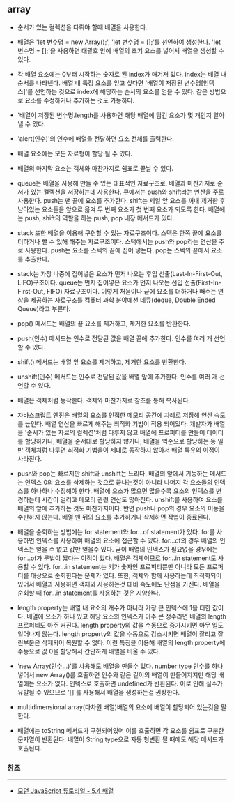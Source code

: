 ## array

- 순서가 있는 컬렉션을 다뤄야 할때 배열을 사용한다.

- 배열은 'let 변수명 = new Array();', 'let 변수명 = [];'를 선언하여 생성한다. 'let 변수명 = [];'을 사용하면 대괄호 안에 배열의 초기 요소를 넣어서 배열을 생성할 수 있다.

- 각 배열 요소에는 0부터 시작하는 숫자로 된 index가 매겨져 있다. index는 배열 내 순서를 나타낸다. 배열 내 특정 요소를 얻고 싶다면 '배열이 저장된 변수명\[인덱스\]'를 선언하는 것으로 index에 해당하는 순서의 요소를 얻을 수 있다. 같은 방법으로 요소를 수정하거나 추가하는 것도 가능하다.

- '배열이 저장된 변수명.length를 사용하면 해당 배열에 담긴 요소가 몇 개인지 알아낼 수 있다.

- 'alert(인수)'의 인수에 배열을 전달하면 요소 전체를 출력한다.

- 배열 요소에는 모든 자료형이 할당 될 수 있다.

- 배열의 마지막 요소는 객체와 마찬가지로 쉼표로 끝날 수 있다.

- queue는 배열을 사용해 만들 수 있는 대표적인 자료구조로, 배열과 마찬가지로 순서가 있는 컬렉션을 저장하는데 사용한다. 큐에서는 push와 shift라는 연산을 주로 사용한다. push는 맨 끝에 요소를 추가한다. shift는 제일 앞 요소를 꺼내 제거한 후 남아있는 요소들을 앞으로 옮겨 두 번째 요소가 첫 번째 요소가 되도록 한다. 배열에는 push, shift의 역할을 하는 push, pop 내장 메서드가 있다.

- stack 또한 배열을 이용해 구현할 수 있는 자료구조이다. 스텍은 한쪽 끝에 요소를 더하거나 뺄 수 있해 해주는 자료구조이다. 스택에서는 push와 pop라는 연산을 주로 사용한다. push는 요소를 스텍의 끝에 집어 넣는다. pop는 스텍의 끝에서 요소를 추출한다.

- stack는 가장 나중에 집어넣은 요소가 먼저 나오는 후입 선출(Last-In-First-Out, LIFO)구조이다. queue는 먼저 집어넣은 요소가 먼저 나오는 선입 선출(First-In-First-Out, FIFO) 자료구조이다. 이렇게 처음이나 긑에 요소를 더하거나 빼주는 연상을 제공하는 자료구조를 컴퓨터 과학 분야에선 데큐(deque, Double Ended Queue)라고 부른다.

- pop() 메서드는 배열의 끝 요소를 제거하고, 제거한 요소를 반환한다.

- push(인수) 메서드는 인수로 전달된 값을 배열 끝에 추가한다. 인수를 여러 개 선언할 수 있다.

- shift() 메서드는 배열 앞 요소를 제거하고, 제거한 요소를 반환한다.

- unshift(인수) 메서드는 인수로 전달된 값을 배열 앞에 추가한다. 인수를 여러 개 선언할 수 있다.

- 배열은 객체처럼 동작한다. 객체와 마찬가지로 참조를 통해 복사된다.

- 자바스크립트 엔진은 배열의 요소를 인접한 메모리 공간에 차례로 저장해 연산 속도를 높인다. 배열 연산을 빠르게 해주는 최적화 기법이 적용 되어있다. 개발자가 배열을 '순서가 있는 자료의 컬렉션'처럼 다루지 않고 배열에 프로퍼티를 만들어 데이터를 할당하거나, 배열을 순서대로 할당하지 않거나, 배열을 역순으로 할당하는 등 일반 객체처럼 다루면 최적화 기법을이 제대로 동작하지 않아서 배열 특유의 이점이 사라진다.

- push와 pop는 빠르지만 shift와 unshift는 느리다. 배열의 앞에서 기능하는 메서드는 인덱스 0의 요소를 삭제하는 것으로 끝나는것이 아니라 나머지 각 요소들의 인덱스를 하나하나 수정해야 한다. 배열에 요소가 많으면 많을수록 요소의 인덱스를 변경하는데 시간이 걸리고 메모리 관련 연산도 많아진다. unshift를 사용하여 요소를 배열의 앞에 추가하는 것도 마찬가지이다. 반면 push나 pop의 경우 요소의 이동을 수반하지 않는다. 배열 맨 뒤의 요소를 추가하거나 삭제하면 작업이 종료된다.

- 배열을 순회하는 방법에는 for statement와 for...of statement가 있다. for를 사용하면 인덱스를 사용하여 배열의 요소에 접근할 수 있다. for...of의 경우 배열의 인덱스는 얻을 수 없고 값만 얻을수 있다. 굳이 배열의 인덱스가 필요없을 경우에는 for...of가 문법이 짧다는 이점이 있다. 배열은 객체이므로 for...in statement도 사용할 수 있다. for...in statement는 키가 숫자인 프로퍼티뿐만 아니라 모든 프로퍼티를 대상으로 순회한다는 문제가 있다. 또한, 객체와 함께 사용하는데 최적화되어있어서 배열과 사용하면 객체와 사용하는것 대비 속도에도 단점을 가진다. 배열을 순회할 때 for...in statement를 사용하는 것은 지양한다.

- length property는 배열 내 요소의 개수가 아니라 가장 큰 인덱스에 1을 더한 값이다. 배열에 요소가 하나 있고 해당 요소의 인덱스가 아주 큰 정수라면 배열의 length 프로퍼티도 아주 커진다. length property의 값을 수동으로 증가시키면 아무 일도 일어나지 않는다. length property의 값을 수동으로 감소시키면 배열이 잘리고 잘린부분은 삭제되어 복원할 수 없다. 이런 특징을 이용해 배열의 length property에 수동으로 값 0을 할당해서 간단하게 배열을 비울 수 있다.

- 'new Array(인수...)'를 사용해도 배열을 만들수 있다. number type 인수를 하나 넣어서 new Array()를 호출하면 인수와 같은 길이의 배열이 만들어지지만 해당 배열에는 요소가 없다. 인덱스로 호출하면 undefined가 반환된다. 이로 인해 실수가 유발될 수 있으므로 '[]'를 사용해서 배열을 생성하는걸 권장한다.

- multidimensional array(다차원 배열)배열의 요소에 배열이 할당되어 있는것을 말한다.

- 배열에는 toString 메서드가 구현되어있어 이를 호출하면 각 요소를 쉼표로 구분한 문자열이 반환된다. 배열이 String type으로 자동 형변환 될 때에도 해당 메서드가 호출된다.

### 참조
---

- [모던 JavaScript 튜토리얼 - 5.4 배열](https://ko.javascript.info/array)
